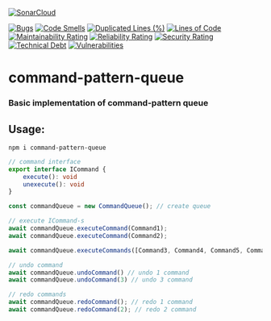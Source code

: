 [![SonarCloud](https://sonarcloud.io/images/project_badges/sonarcloud-black.svg)](https://sonarcloud.io/summary/new_code?id=MaurerKrisztian_command-pattern-queue)

[![Bugs](https://sonarcloud.io/api/project_badges/measure?project=MaurerKrisztian_command-pattern-queue&metric=bugs)](https://sonarcloud.io/summary/new_code?id=MaurerKrisztian_command-pattern-queue)
[![Code Smells](https://sonarcloud.io/api/project_badges/measure?project=MaurerKrisztian_command-pattern-queue&metric=code_smells)](https://sonarcloud.io/summary/new_code?id=MaurerKrisztian_command-pattern-queue)
[![Duplicated Lines (%)](https://sonarcloud.io/api/project_badges/measure?project=MaurerKrisztian_command-pattern-queue&metric=duplicated_lines_density)](https://sonarcloud.io/summary/new_code?id=MaurerKrisztian_command-pattern-queue)
[![Lines of Code](https://sonarcloud.io/api/project_badges/measure?project=MaurerKrisztian_command-pattern-queue&metric=ncloc)](https://sonarcloud.io/summary/new_code?id=MaurerKrisztian_command-pattern-queue)
[![Maintainability Rating](https://sonarcloud.io/api/project_badges/measure?project=MaurerKrisztian_command-pattern-queue&metric=sqale_rating)](https://sonarcloud.io/summary/new_code?id=MaurerKrisztian_command-pattern-queue)
[![Reliability Rating](https://sonarcloud.io/api/project_badges/measure?project=MaurerKrisztian_command-pattern-queue&metric=reliability_rating)](https://sonarcloud.io/summary/new_code?id=MaurerKrisztian_command-pattern-queue)
[![Security Rating](https://sonarcloud.io/api/project_badges/measure?project=MaurerKrisztian_command-pattern-queue&metric=security_rating)](https://sonarcloud.io/summary/new_code?id=MaurerKrisztian_command-pattern-queue)
[![Technical Debt](https://sonarcloud.io/api/project_badges/measure?project=MaurerKrisztian_command-pattern-queue&metric=sqale_index)](https://sonarcloud.io/summary/new_code?id=MaurerKrisztian_command-pattern-queue)
[![Vulnerabilities](https://sonarcloud.io/api/project_badges/measure?project=MaurerKrisztian_command-pattern-queue&metric=vulnerabilities)](https://sonarcloud.io/summary/new_code?id=MaurerKrisztian_command-pattern-queue)


# command-pattern-queue

### Basic implementation of command-pattern queue

## Usage:
```
npm i command-pattern-queue
```

```typescript
// command interface
export interface ICommand {
    execute(): void
    unexecute(): void
}

const commandQueue = new CommandQueue(); // create queue

// execute ICommand-s
await commandQueue.executeCommand(Command1);
await commandQueue.executeCommand(Command2);

await commandQueue.executeCommands([Command3, Command4, Command5, Command6]);

// undo command
await commandQueue.undoCommand() // undo 1 command
await commandQueue.undoCommand(3) // undo 3 command

// redo commands
await commandQueue.redoCommand(); // redo 1 command
await commandQueue.redoCommand(2); // redo 2 command
```
